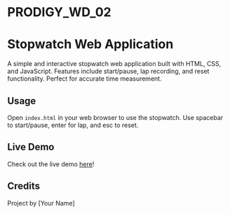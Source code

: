 # PRODIGY_WD_02
# Stopwatch Web Application

A simple and interactive stopwatch web application built with HTML, CSS, and JavaScript. Features include start/pause, lap recording, and reset functionality. Perfect for accurate time measurement.

## Usage

Open `index.html` in your web browser to use the stopwatch. Use spacebar to start/pause, enter for lap, and esc to reset.

## Live Demo

Check out the live demo [here](https://timepass45.github.io/PRODIGY_WD_02/)!

## Credits

Project by [Your Name]

